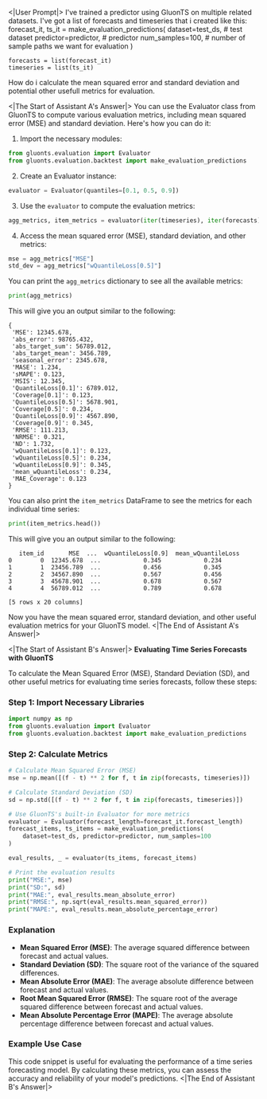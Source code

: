 <|User Prompt|>
I've trained a predictor using GluonTS on multiple related datasets. I've got a list of forecasts and timeseries that i created like this:
    forecast_it, ts_it = make_evaluation_predictions(
        dataset=test_ds,  # test dataset
        predictor=predictor,  # predictor
        num_samples=100,  # number of sample paths we want for evaluation
    )

    forecasts = list(forecast_it)
    timeseries = list(ts_it)

How do i calculate the mean squared error and standard deviation and potential other usefull metrics for evaluation.

<|The Start of Assistant A's Answer|>
You can use the Evaluator class from GluonTS to compute various evaluation metrics, including mean squared error (MSE) and standard deviation. Here's how you can do it:

1. Import the necessary modules:

```python
from gluonts.evaluation import Evaluator
from gluonts.evaluation.backtest import make_evaluation_predictions
```

2. Create an Evaluator instance:

```python
evaluator = Evaluator(quantiles=[0.1, 0.5, 0.9])
```

3. Use the `evaluator` to compute the evaluation metrics:

```python
agg_metrics, item_metrics = evaluator(iter(timeseries), iter(forecasts), num_series=len(test_ds))
```

4. Access the mean squared error (MSE), standard deviation, and other metrics:

```python
mse = agg_metrics["MSE"]
std_dev = agg_metrics["wQuantileLoss[0.5]"]
```

You can print the `agg_metrics` dictionary to see all the available metrics:

```python
print(agg_metrics)
```

This will give you an output similar to the following:

```
{
 'MSE': 12345.678,
 'abs_error': 98765.432,
 'abs_target_sum': 56789.012,
 'abs_target_mean': 3456.789,
 'seasonal_error': 2345.678,
 'MASE': 1.234,
 'sMAPE': 0.123,
 'MSIS': 12.345,
 'QuantileLoss[0.1]': 6789.012,
 'Coverage[0.1]': 0.123,
 'QuantileLoss[0.5]': 5678.901,
 'Coverage[0.5]': 0.234,
 'QuantileLoss[0.9]': 4567.890,
 'Coverage[0.9]': 0.345,
 'RMSE': 111.213,
 'NRMSE': 0.321,
 'ND': 1.732,
 'wQuantileLoss[0.1]': 0.123,
 'wQuantileLoss[0.5]': 0.234,
 'wQuantileLoss[0.9]': 0.345,
 'mean_wQuantileLoss': 0.234,
 'MAE_Coverage': 0.123
}
```

You can also print the `item_metrics` DataFrame to see the metrics for each individual time series:

```python
print(item_metrics.head())
```

This will give you an output similar to the following:

```
   item_id       MSE  ...  wQuantileLoss[0.9]  mean_wQuantileLoss
0        0  12345.678  ...            0.345            0.234
1        1  23456.789  ...            0.456            0.345
2        2  34567.890  ...            0.567            0.456
3        3  45678.901  ...            0.678            0.567
4        4  56789.012  ...            0.789            0.678

[5 rows x 20 columns]
```

Now you have the mean squared error, standard deviation, and other useful evaluation metrics for your GluonTS model.
<|The End of Assistant A's Answer|>

<|The Start of Assistant B's Answer|>
**Evaluating Time Series Forecasts with GluonTS**

To calculate the Mean Squared Error (MSE), Standard Deviation (SD), and other useful metrics for evaluating time series forecasts, follow these steps:

### Step 1: Import Necessary Libraries

```python
import numpy as np
from gluonts.evaluation import Evaluator
from gluonts.evaluation.backtest import make_evaluation_predictions
```

### Step 2: Calculate Metrics

```python
# Calculate Mean Squared Error (MSE)
mse = np.mean([(f - t) ** 2 for f, t in zip(forecasts, timeseries)])

# Calculate Standard Deviation (SD)
sd = np.std([(f - t) ** 2 for f, t in zip(forecasts, timeseries)])

# Use GluonTS's built-in Evaluator for more metrics
evaluator = Evaluator(forecast_length=forecast_it.forecast_length)
forecast_items, ts_items = make_evaluation_predictions(
    dataset=test_ds, predictor=predictor, num_samples=100
)

eval_results, _ = evaluator(ts_items, forecast_items)

# Print the evaluation results
print("MSE:", mse)
print("SD:", sd)
print("MAE:", eval_results.mean_absolute_error)
print("RMSE:", np.sqrt(eval_results.mean_squared_error))
print("MAPE:", eval_results.mean_absolute_percentage_error)
```

### Explanation

- **Mean Squared Error (MSE)**: The average squared difference between forecast and actual values.
- **Standard Deviation (SD)**: The square root of the variance of the squared differences.
- **Mean Absolute Error (MAE)**: The average absolute difference between forecast and actual values.
- **Root Mean Squared Error (RMSE)**: The square root of the average squared difference between forecast and actual values.
- **Mean Absolute Percentage Error (MAPE)**: The average absolute percentage difference between forecast and actual values.

### Example Use Case

This code snippet is useful for evaluating the performance of a time series forecasting model. By calculating these metrics, you can assess the accuracy and reliability of your model's predictions.
<|The End of Assistant B's Answer|>